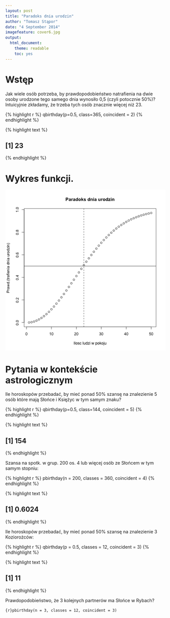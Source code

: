 ```yaml
---
layout: post
title: "Paradoks dnia urodzin"
author: "Tomasz Stąpor"
date: "4 September 2014"
imagefeature: cover6.jpg
output:
  html_document:
    theme: readable
    toc: yes
---
```


# Wstęp

Jak wiele osób potrzeba, by prawdopodobieństwo natrafienia na dwie osoby urodzone tego samego dnia wynosiło 0,5 (czyli potocznie 50%)? Intuicyjnie zkładamy, że trzeba tych osób znacznie więcej niż 23.


{% highlight r %}
qbirthday(p=0.5, class=365, coincident = 2)
{% endhighlight %}



{% highlight text %}
## [1] 23
{% endhighlight %}

# Wykres funkcji.

![center](/figs/paradoks-dnia-urodzin/unnamed-chunk-2.png) 

# Pytania w kontekście astrologicznym

Ile horoskopów przebadać, by mieć ponad 50% szansę na znalezienie 5 osób które mają Słońce i Księżyc w tym samym znaku?


{% highlight r %}
qbirthday(p=0.5, class=144, coincident = 5)
{% endhighlight %}



{% highlight text %}
## [1] 154
{% endhighlight %}

Szansa na spotk. w grup. 200 os. 4 lub więcej osób ze Słońcem w tym samym stopniu:


{% highlight r %}
pbirthday(n = 200, classes = 360, coincident = 4)
{% endhighlight %}



{% highlight text %}
## [1] 0.6024
{% endhighlight %}

Ile horoskopów przebadać, by mieć ponad 50% szansę na znalezienie 3 Koziorożców:


{% highlight r %}
qbirthday(p = 0.5, classes = 12, coincident = 3)
{% endhighlight %}



{% highlight text %}
## [1] 11
{% endhighlight %}

Prawdopodobieństwo, że 3 kolejnych partnerów ma Słońce w Rybach?

```
{r}pbirthday(n = 3, classes = 12, coincident = 3)
```

